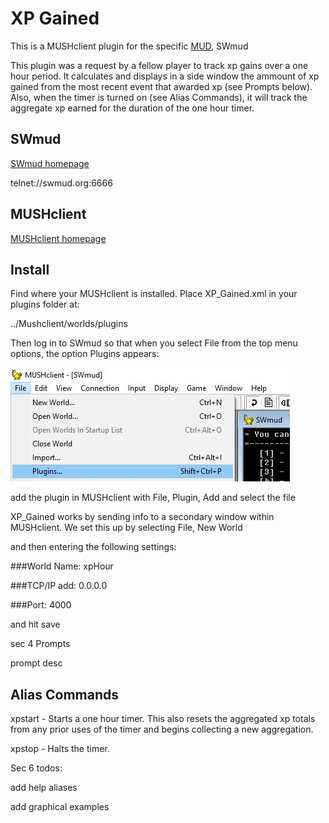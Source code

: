 # XP Gained

This is a MUSHclient plugin for the specific [MUD](https://en.wikipedia.org/wiki/MUD), SWmud

This plugin was a request by a fellow player to track xp gains over a one hour period.   It calculates and displays in a side window the ammount of xp gained from the most recent event that awarded xp (see Prompts below).  Also, when the timer is turned on (see Alias Commands), it will track the aggregate xp earned for the duration of the one hour timer.

## SWmud

[SWmud homepage](http://www.swmud.org/)

telnet://swmud.org:6666

## MUSHclient

[MUSHclient homepage](http://www.gammon.com.au/mushclient/mushclient.htm)

## Install

Find where your MUSHclient is installed.  Place XP_Gained.xml in your plugins folder at:

../Mushclient/worlds/plugins

Then log in to SWmud so that when you select File from the top menu options, the option Plugins appears:

![Plugin option location](https://github.com/mertbagt/XP_Gained/blob/main/Images/xpHour01.JPG)

add the plugin in MUSHclient with File, Plugin, Add and select the file

<insert pic>

XP_Gained works by sending info to a secondary window within MUSHclient.  We set this up by selecting File, New World

and then entering the following settings:

###World Name: xpHour

###TCP/IP add: 0.0.0.0

###Port: 4000

and hit save

sec 4 Prompts

prompt desc

## Alias Commands

xpstart - Starts a one hour timer.  This also resets the aggregated xp totals from any prior uses of the timer and begins collecting a new aggregation.

xpstop - Halts the timer.

Sec 6 todos:

   add help aliases
   
   add graphical examples